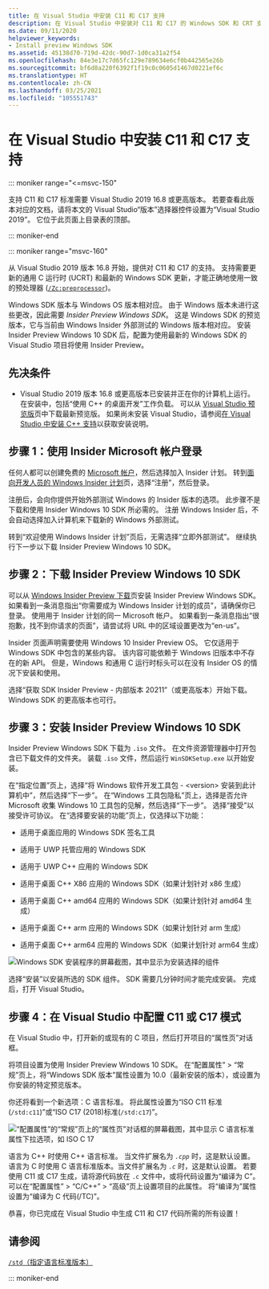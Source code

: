 ```yaml
---
title: 在 Visual Studio 中安装 C11 和 C17 支持
description: 在 Visual Studio 中安装对 C11 和 C17 的 Windows SDK 和 CRT 支持
ms.date: 09/11/2020
helpviewer_keywords:
- Install preview Windows SDK
ms.assetid: 45138d70-719d-42dc-90d7-1d0ca31a2f54
ms.openlocfilehash: 84e3e17c7d65fc129e789634e6cf0b442565e26b
ms.sourcegitcommit: bf6d8a220f6392f1f19c0c0605d1467d0221ef6c
ms.translationtype: HT
ms.contentlocale: zh-CN
ms.lasthandoff: 03/25/2021
ms.locfileid: "105551743"
---
```

# <a name="install-c11-and-c17-support-in-visual-studio"></a>在 Visual Studio 中安装 C11 和 C17 支持

::: moniker range="<=msvc-150"

支持 C11 和 C17 标准需要 Visual Studio 2019 16.8 或更高版本。 若要查看此版本对应的文档，请将本文的 Visual Studio“版本”选择器控件设置为“Visual Studio 2019”。 它位于此页面上目录表的顶部。

::: moniker-end

::: moniker range="msvc-160"

从 Visual Studio 2019 版本 16.8 开始，提供对 C11 和 C17 的支持。 支持需要更新的通用 C 运行时 (UCRT) 和最新的 Windows SDK 更新，才能正确地使用一致的预处理器 ([`/Zc:preprocessor`](../build/reference/zc-preprocessor.md))。

Windows SDK 版本与 Windows OS 版本相对应。 由于 Windows 版本未进行这些更改，因此需要 *Insider Preview Windows SDK*。 这是 Windows SDK 的预览版本，它与当前由 Windows Insider 外部测试的 Windows 版本相对应。 安装 Insider Preview Windows 10 SDK 后，配置为使用最新的 Windows SDK 的 Visual Studio 项目将使用 Insider Preview。

## <a name="prerequisites"></a>先决条件

- Visual Studio 2019 版本 16.8 或更高版本已安装并正在你的计算机上运行。 在安装中，包括“使用 C++ 的桌面开发”工作负载。 可以从 [Visual Studio 预览版](https://visualstudio.microsoft.com/vs/preview/)页中下载最新预览版。 如果尚未安装 Visual Studio，请参阅[在 Visual Studio 中安装 C++ 支持](../build/vscpp-step-0-installation.md)以获取安装说明。

## <a name="step-1-sign-in-by-using-an-insider-microsoft-account"></a>步骤 1：使用 Insider Microsoft 帐户登录

任何人都可以创建免费的 [Microsoft 帐户](https://signup.live.com/)，然后选择加入 Insider 计划。 转到[面向开发人员的 Windows Insider 计划](https://insider.windows.com/for-developers)页，选择“注册”，然后登录。

注册后，会向你提供开始外部测试 Windows 的 Insider 版本的选项。 此步骤不是下载和使用 Insider Windows 10 SDK 所必需的。 注册 Windows Insider 后，不会自动选择加入计算机来下载新的 Windows 外部测试。

转到“欢迎使用 Windows Insider 计划”页后，无需选择“立即外部测试”。 继续执行下一步以下载 Insider Preview Windows 10 SDK。

## <a name="step-2-download-the-insider-preview-windows-10-sdk"></a>步骤 2：下载 Insider Preview Windows 10 SDK

可以从 [Windows Insider Preview 下载](https://www.microsoft.com/software-download/windowsinsiderpreviewSDK)页安装 Insider Preview Windows SDK。 如果看到一条消息指出“你需要成为 Windows Insider 计划的成员”，请确保你已登录。 使用用于 Insider 计划的同一 Microsoft 帐户。 如果看到一条消息指出“很抱歉，找不到你请求的页面”，请尝试将 URL 中的区域设置更改为“en-us”。

Insider 页面声明需要使用 Windows 10 Insider Preview OS。 它仅适用于 Windows SDK 中包含的某些内容。 该内容可能依赖于 Windows 旧版本中不存在的新 API。 但是，Windows 和通用 C 运行时标头可以在没有 Insider OS 的情况下安装和使用。

选择“获取 SDK Insider Preview - 内部版本 20211”（或更高版本）开始下载。 Windows SDK 的更高版本也可行。

## <a name="step-3-install-the-insider-preview-windows-10-sdk"></a>步骤 3：安装 Insider Preview Windows 10 SDK

Insider Preview Windows SDK 下载为 `.iso` 文件。 在文件资源管理器中打开包含已下载文件的文件夹。 装载 `.iso` 文件，然后运行 `WinSDKSetup.exe` 以开始安装。

在“指定位置”页上，选择“将 Windows 软件开发工具包 - \<version> 安装到此计算机中”，然后选择“下一步”。 在“Windows 工具包隐私”页上，选择是否允许 Microsoft 收集 Windows 10 工具包的见解，然后选择“下一步”。 选择“接受”以接受许可协议。 在“选择要安装的功能”页上，仅选择以下功能：  

- 适用于桌面应用的 Windows SDK 签名工具

- 适用于 UWP 托管应用的 Windows SDK

- 适用于 UWP C++ 应用的 Windows SDK

- 适用于桌面 C++ X86 应用的 Windows SDK（如果计划针对 x86 生成）

- 适用于桌面 C++ amd64 应用的 Windows SDK（如果计划针对 amd64 生成）

- 适用于桌面 C++ arm 应用的 Windows SDK（如果计划针对 arm 生成）

- 适用于桌面 C++ arm64 应用的 Windows SDK（如果计划针对 arm64 生成）

![Windows SDK 安装程序的屏幕截图，其中显示为安装选择的组件](media/c11-7-windows-sdk-installer-select-features.png)

选择“安装”以安装所选的 SDK 组件。 SDK 需要几分钟时间才能完成安装。 完成后，打开 Visual Studio。

## <a name="step-4-configuring-c11-or-c17-mode-in-visual-studio"></a>步骤 4：在 Visual Studio 中配置 C11 或 C17 模式

在 Visual Studio 中，打开新的或现有的 C 项目，然后打开项目的“属性页”对话框。

将项目设置为使用 Insider Preview Windows 10 SDK。 在“配置属性” > “常规”页上，将“Windows SDK 版本”属性设置为 10.0（最新安装的版本），或设置为你安装的特定预览版本。

你还将看到一个新选项：C 语言标准。 将此属性设置为“ISO C11 标准(`/std:c11`)”或“ISO C17 (2018)标准(`/std:c17`)”。  

![“配置属性”的“常规”页上的“属性页”对话框的屏幕截图，其中显示 C 语言标准属性下拉选项，如 ISO C 17](media/c11-9-project-property-page-c-language-standard.png)

语言为 C++ 时使用 C++ 语言标准。 当文件扩展名为 *`.cpp`* 时，这是默认设置。 语言为 C 时使用 C 语言标准版本。当文件扩展名为 *`.c`* 时，这是默认设置。 若要使用 C11 或 C17 生成，请将源代码放在 `.c` 文件中，或将代码设置为“编译为 C”。可以在“配置属性” > “C/C++” > “高级”页上设置项目的此属性。 将“编译为”属性设置为“编译为 C 代码(/TC)”。

恭喜，你已完成在 Visual Studio 中生成 C11 和 C17 代码所需的所有设置！

## <a name="see-also"></a>请参阅

[`/std`（指定语言标准版本）](../build/reference/std-specify-language-standard-version.md)

::: moniker-end

